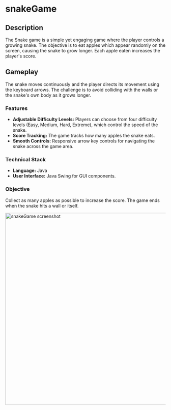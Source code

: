 # snakeGame
## Description
The Snake game is a simple yet engaging game where the player controls a growing snake. The objective is to eat apples which appear randomly on the screen, causing the snake to grow longer. Each apple eaten increases the player's score.

## Gameplay
The snake moves continuously and the player directs its movement using the keyboard arrows. The challenge is to avoid colliding with the walls or the snake's own body as it grows longer.

### Features
- **Adjustable Difficulty Levels:** Players can choose from four difficulty levels (Easy, Medium, Hard, Extreme), which control the speed of the snake.
- **Score Tracking:** The game tracks how many apples the snake eats.
- **Smooth Controls:** Responsive arrow key controls for navigating the snake across the game area.

### Technical Stack
- **Language:** Java
- **User Interface:** Java Swing for GUI components.

### Objective
Collect as many apples as possible to increase the score. The game ends when the snake hits a wall or itself.


<img width="604" alt="snakeGame screenshot" src="https://github.com/Guyadler22/snakeGame/assets/83019555/3e53a0a0-0c74-4505-9879-d5290f70e6fa">

